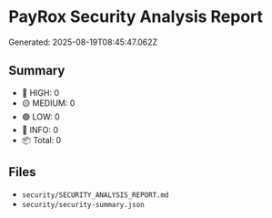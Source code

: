 # PayRox Security Analysis Report

Generated: 2025-08-19T08:45:47.062Z

## Summary
- 🔴 HIGH: 0
- 🟡 MEDIUM: 0
- 🟢 LOW: 0
- 🔵 INFO: 0
- 📦 Total: 0


## Files
- `security/SECURITY_ANALYSIS_REPORT.md`
- `security/security-summary.json`
